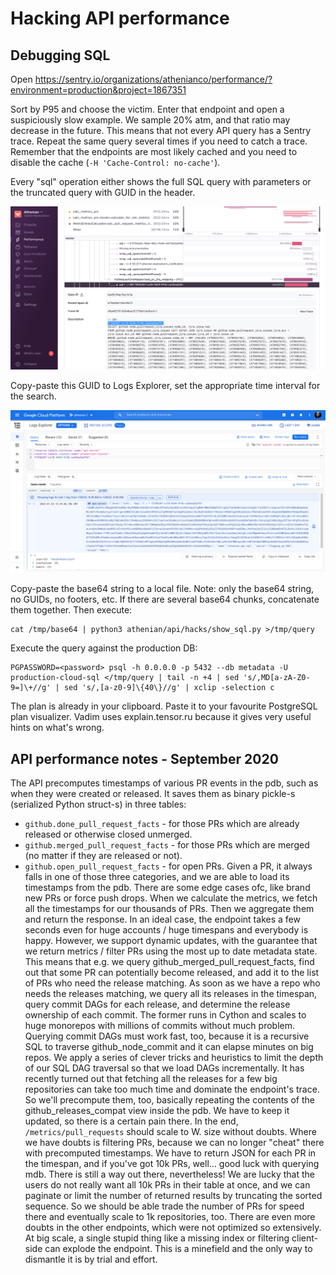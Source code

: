 # Hacking API performance

## Debugging SQL

Open https://sentry.io/organizations/athenianco/performance/?environment=production&project=1867351

Sort by P95 and choose the victim. Enter that endpoint and open a suspiciously slow example.
We sample 20% atm, and that ratio may decrease in the future. This means that not every API query
has a Sentry trace. Repeat the same query several times if you need to catch a trace. Remember
that the endpoints are most likely cached and you need to disable the cache (`-H 'Cache-Control: no-cache'`).

Every "sql" operation either shows the full SQL query with parameters or the truncated query with GUID in the header.

![Sentry SQL GUID](../docs/sentry_sql.png)

Copy-paste this GUID to Logs Explorer, set the appropriate time interval for the search.

![Logs Explorer](../docs/logs_explorer.png)

Copy-paste the base64 string to a local file. Note: only the base64 string, no GUIDs, no footers, etc.
If there are several base64 chunks, concatenate them together. Then execute:

```
cat /tmp/base64 | python3 athenian/api/hacks/show_sql.py >/tmp/query
```

Execute the query against the production DB:

```
PGPASSWORD=<password> psql -h 0.0.0.0 -p 5432 --db metadata -U production-cloud-sql </tmp/query | tail -n +4 | sed 's/,MD[a-zA-Z0-9=]\+//g' | sed 's/,[a-z0-9]\{40\}//g' | xclip -selection c
```

The plan is already in your clipboard. Paste it to your favourite PostgreSQL plan visualizer. Vadim
uses explain.tensor.ru because it gives very useful hints on what's wrong.

## API performance notes - September 2020

The API precomputes timestamps of various PR events in the pdb, such as when they were created or released.
It saves them as binary pickle-s (serialized Python struct-s) in three tables:
* `github.done_pull_request_facts` - for those PRs which are already released or otherwise closed unmerged.
* `github.merged_pull_request_facts` - for those PRs which are merged (no matter if they are released or not).
* `github.open_pull_request_facts` - for open PRs.
Given a PR, it always falls in one of those three categories, and we are able to load its timestamps from the pdb.
There are some edge cases ofc, like brand new PRs or force push drops.
When we calculate the metrics, we fetch all the timestamps for our thousands of PRs. Then we aggregate them and return the response.
In an ideal case, the endpoint takes a few seconds even for huge accounts / huge timespans and everybody is happy.
However, we support dynamic updates, with the guarantee that we return metrics / filter PRs using the most up to date metadata state.
This means that e.g. we query github_merged_pull_request_facts, find out that some PR can potentially become released, and add it to the list of PRs who need the release matching. As soon as we have a repo who needs the releases matching, we query all its releases in the timespan, query commit DAGs for each release, and determine the release ownership of each commit. The former runs in Cython and scales to huge monorepos with millions of commits without much problem.
Querying commit DAGs must work fast, too, because it is a recursive SQL to traverse github_node_commit and it can elapse minutes on big repos. We apply a series of clever tricks and heuristics to limit the depth of our SQL DAG traversal so that we load DAGs incrementally.
It has recently turned out that fetching all the releases for a few big repositories can take too much time and dominate the endpoint's trace. So we'll precompute them, too, basically repeating the contents of the github_releases_compat view inside the pdb. We have to keep it updated, so there is a certain pain there.
In the end, `/metrics/pull_requests` should scale to W. size without doubts.
Where we have doubts is filtering PRs, because we can no longer "cheat" there with precomputed timestamps. We have to return JSON for each PR in the timespan, and if you've got 10k PRs, well... good luck with querying mdb. There is still a way out there, nevertheless! We are lucky that the users do not really want all 10k PRs in their table at once, and we can paginate or limit the number of returned results by truncating the sorted sequence. So we should be able trade the number of PRs for speed there and eventually scale to 1k repositories, too.
There are even more doubts in the other endpoints, which were not optimized so extensively. At big scale, a single stupid thing like a missing index or filtering client-side can explode the endpoint. This is a minefield and the only way to dismantle it is by trial and effort.